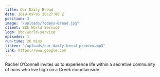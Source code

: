 ```yaml
---
title: Our Daily Bread
date: 2019-09-05 20:27:00 Z
position: 3
image: "/uploads/Todays-Bread.jpg"
client: BBC World Service
logo: bbc-world-service
episodes: 1
run-time: 26 mins
listen: "/uploads/our-daily-bread-preview.mp3"
link: https://www.google.com
---
```


Rachel O’Connell invites us to experience life within a secretive community of nuns who live high on a Greek mountainside
